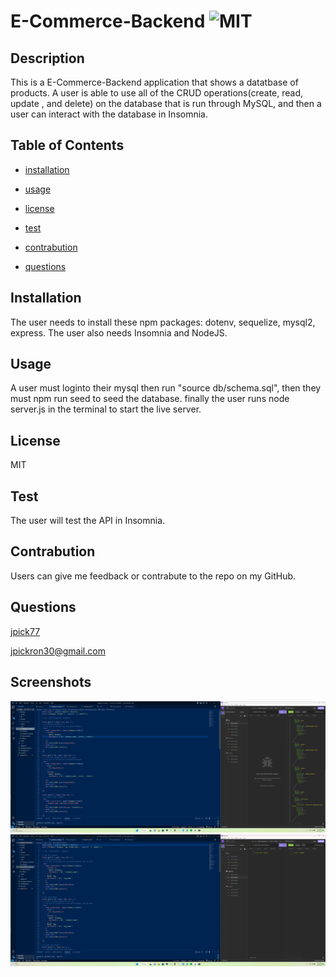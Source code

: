 # E-Commerce-Backend ![MIT](https://img.shields.io/badge/License-MIT-red)


  ## Description
  This is a E-Commerce-Backend application that shows a datatbase of products. A user is able to use all of the CRUD operations(create, read, update , and delete) on the database that is run through MySQL, and then a user can interact with the database in Insomnia.

  ## Table of Contents

  - [installation](#installation)

  - [usage](#usage)

  - [license](#license)

  - [test](#test)

  - [contrabution](#contrabution)

  - [questions](#questions)

  ## Installation
  The user needs to install these npm packages: dotenv, sequelize, mysql2, express. The user also needs Insomnia and NodeJS.

  ## Usage
  A user must loginto their mysql then run "source db/schema.sql", then they must npm run seed to seed the database. finally the user runs node server.js in the terminal to start the live server.

  ## License
  MIT

  ## Test
  The user will test the API in Insomnia.

  ## Contrabution
  Users can give me feedback or contrabute to the repo on my GitHub.

  ## Questions
  [jpick77](https://github.com/jpick77)

  jpickron30@gmail.com

  ## Screenshots
  ![Alt text](./e.comm.pic.png "e.comm.pic.png")
  ![Alt text](./e.comm.pic.1.png "e.comm.pic.1.png")
